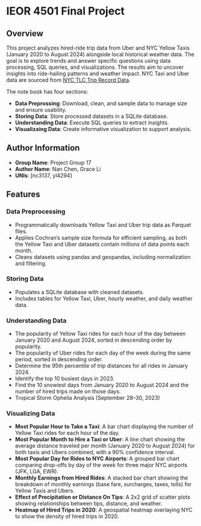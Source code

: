 # IEOR 4501 Final Project
## Overview
This project analyzes hired-ride trip data from Uber and NYC Yellow Taxis (January 2020 to August 2024) alongside local historical weather data. The goal is to explore trends and answer specific questions using data processing, SQL queries, and visualizations. The results aim to uncover insights into ride-hailing patterns and weather impact. NYC Taxi and Uber data are sourced from [NYC TLC Trip Record Data](https://www.nyc.gov/site/tlc/about/tlc-trip-record-data.page).


The note book has four sections:
- **Data Preprossing**: Download, clean, and sample data to manage size and ensure usability.
- **Storing Data**: Store processed datasets in a SQLite database.
- **Understanding Data**: Execute SQL queries to extract insights.
- **Visualizaing Data**: Create informative visualization to support analysis.
## Author Information
- **Group Name**: Project Group 17
- **Author Name**: Nan Chen, Grace Li
- **UNIs**: [nc3137, yl4294]
## Features
### Data Preprocessing
- Programmatically downloads Yellow Taxi and Uber trip data as Parquet files.
- Applies Cochran’s sample size formula for efficient sampling, as both the Yellow Taxi and Uber datasets contain millions of data points each month.
- Cleans datasets using pandas and geopandas, including normalization and filtering.
### Storing Data
- Populates a SQLite database with cleaned datasets.
- Includes tables for Yellow Taxi, Uber, hourly weather, and daily weather data.
### Understanding Data
- The popularity of Yellow Taxi rides for each hour of the day between January 2020 and August 2024, sorted in descending order by popularity.
- The popularity of Uber rides for each day of the week during the same period, sorted in descending order.
- Determine the 95th percentile of trip distances for all rides in January 2024.
- Identify the top 10 busiest days in 2023.
- Find the 10 snowiest days from January 2020 to August 2024 and the number of hired trips made on those days.
- Tropical Storm Ophelia Analysis (September 28–30, 2023)
### Visualizing Data
- **Most Popular Hour to Take a Taxi**: A bar chart displaying the number of Yellow Taxi rides for each hour of the day.
- **Most Popular Month to Hire a Taxi or Uber**: A line chart showing the average distance traveled per month (January 2020 to August 2024) for both taxis and Ubers combined, with a 90% confidence interval.
- **Most Popular Day for Rides to NYC Airports**: A grouped bar chart comparing drop-offs by day of the week for three major NYC airports (JFK, LGA, EWR).
- **Monthly Earnings from Hired Rides**: A stacked bar chart showing the breakdown of monthly earnings (base fare, surcharges, taxes, tolls) for Yellow Taxis and Ubers.
- **Effect of Precipitation or Distance On Tips**: A 2x2 grid of scatter plots showing relationships between tips, distance, and weather.
- **Heatmap of Hired Trips in 2020**: A geospatial heatmap overlaying NYC to show the density of hired trips in 2020.

